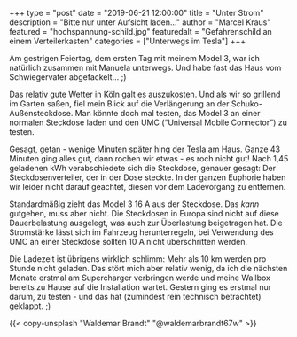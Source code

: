 +++
type = "post"
date = "2019-06-21 12:00:00"
title = "Unter Strom"
description = "Bitte nur unter Aufsicht laden…"
author = "Marcel Kraus"
featured = "hochspannung-schild.jpg"
featuredalt = "Gefahrenschild an einem Verteilerkasten"
categories = ["Unterwegs im Tesla"]
+++

Am gestrigen Feiertag, dem ersten Tag mit meinem Model 3, war ich natürlich zusammen mit Manuela unterwegs. Und habe fast das Haus vom Schwiegervater abgefackelt… ;)

Das relativ gute Wetter in Köln galt es auszukosten. Und als wir so grillend im Garten saßen, fiel mein Blick auf die Verlängerung an der Schuko-Außensteckdose. Man könnte doch mal testen, das Model 3 an einer normalen Steckdose laden und den UMC (“Universal Mobile Connector”) zu testen.

Gesagt, getan - wenige Minuten später hing der Tesla am Haus. Ganze 43 Minuten ging alles gut, dann rochen wir etwas - es roch nicht gut! Nach 1,45 geladenen kWh verabschiedete sich die Steckdose, genauer gesagt: Der Steckdosenverteiler, der in der Dose steckte. In der ganzen Euphorie haben wir leider nicht darauf geachtet, diesen vor dem Ladevorgang zu entfernen.

Standardmäßig zieht das Model 3 16 A aus der Steckdose. Das *kann* gutgehen, muss aber nicht. Die Steckdosen in Europa sind nicht auf diese Dauerbelastung ausgelegt, was auch zur Überlastung beigetragen hat. Die Stromstärke lässt sich im Fahrzeug herunterregeln, bei Verwendung des UMC an einer Steckdose sollten 10 A nicht überschritten werden.

Die Ladezeit ist übrigens wirklich schlimm: Mehr als 10 km werden pro Stunde nicht geladen. Das stört mich aber relativ wenig, da ich die nächsten Monate erstmal am Supercharger verbringen werde und meine Wallbox bereits zu Hause auf die Installation wartet. Gestern ging es erstmal nur darum, zu testen - und das hat (zumindest rein technisch betrachtet) geklappt. ;)

{{< copy-unsplash "Waldemar Brandt" "@waldemarbrandt67w" >}}
